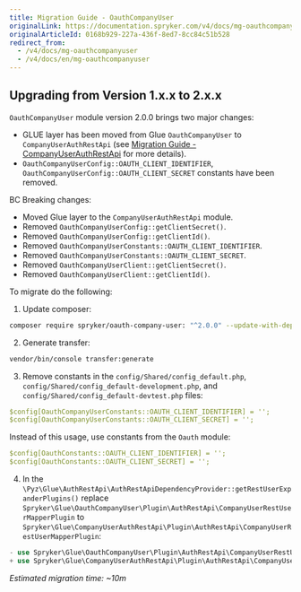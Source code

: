 ```yaml
---
title: Migration Guide - OauthCompanyUser
originalLink: https://documentation.spryker.com/v4/docs/mg-oauthcompanyuser
originalArticleId: 0168b929-227a-436f-8ed7-8cc84c51b528
redirect_from:
  - /v4/docs/mg-oauthcompanyuser
  - /v4/docs/en/mg-oauthcompanyuser
---
```


## Upgrading from Version 1.x.x to 2.x.x
`OauthCompanyUser` module version 2.0.0 brings two major changes:

* GLUE layer has been moved from Glue `OauthCompanyUser` to `CompanyUserAuthRestApi` (see [Migration Guide - CompanyUserAuthRestApi](/docs/scos/dev/module-migration-guides/{{page.version}}/glue-api/companyuserauthrestapi-migration-guide.html) for more details).
* `OauthCompanyUserConfig::OAUTH_CLIENT_IDENTIFIER`, `OauthCompanyUserConfig::OAUTH_CLIENT_SECRET` constants have been removed.

BC Breaking changes:

* Moved Glue layer to the `CompanyUserAuthRestApi` module.
* Removed `OauthCompanyUserConfig::getClientSecret()`.
* Removed `OauthCompanyUserConfig::getClientId()`.
* Removed `OauthCompanyUserConstants::OAUTH_CLIENT_IDENTIFIER`.
* Removed `OauthCompanyUserConstants::OAUTH_CLIENT_SECRET`.
* Removed `OauthCompanyUserClient::getClientSecret()`.
* Removed `OauthCompanyUserClient::getClientId()`.

To migrate do the following:
1. Update composer:

```bash
composer require spryker/oauth-company-user: "^2.0.0" --update-with-dependencies
```

2. Generate transfer:

```bash
vendor/bin/console transfer:generate
```

3. Remove constants in the `config/Shared/config_default.php`, `config/Shared/config_default-development.php`, and `config/Shared/config_default-devtest.php` files:

```yaml
$config[OauthCompanyUserConstants::OAUTH_CLIENT_IDENTIFIER] = '';
$config[OauthCompanyUserConstants::OAUTH_CLIENT_SECRET] = '';
```
Instead of this usage, use constants from the `Oauth` module:

```yaml
$config[OauthConstants::OAUTH_CLIENT_IDENTIFIER] = '';
$config[OauthConstants::OAUTH_CLIENT_SECRET] = '';
```

4. In the `\Pyz\Glue\AuthRestApi\AuthRestApiDependencyProvider::getRestUserExpanderPlugins()` replace `Spryker\Glue\OauthCompanyUser\Plugin\AuthRestApi\CompanyUserRestUserMapperPlugin` to `Spryker\Glue\CompanyUserAuthRestApi\Plugin\AuthRestApi\CompanyUserRestUserMapperPlugin`:

```php
- use Spryker\Glue\OauthCompanyUser\Plugin\AuthRestApi\CompanyUserRestUserMapperPlugin;
+ use Spryker\Glue\CompanyUserAuthRestApi\Plugin\AuthRestApi\CompanyUserRestUserMapperPlugin;
```

*Estimated migration time: ~10m*
